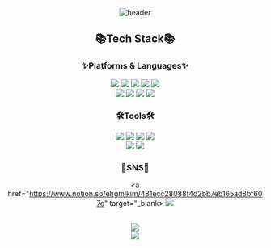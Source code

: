 <div align="center" >

![header](https://capsule-render.vercel.app/api?type=wave&color=auto&height=300&section=header&text=DoHee%20Github!&fontSize=90)
## 📚Tech Stack📚
### ✨Platforms & Languages✨
<img src="https://img.shields.io/badge/Java-007396?style=flat&logo=Java&logoColor=white" />
<img src="https://img.shields.io/badge/HTML5-E34F26?style=flat&logo=HTML5&logoColor=white" />
<img src="https://img.shields.io/badge/CSS3-1572B6?style=flat&logo=CSS3&logoColor=white" />
<img src="https://img.shields.io/badge/JavaScript-F7DF1E?style=flat&logo=JavaScript&logoColor=white" />
<img src="https://img.shields.io/badge/jQuery-0769AD?style=flat&logo=jQuery&logoColor=white" />
<br>
<img src="https://img.shields.io/badge/Oracle SQL-F80000?style=flat&logo=Oracle&logoColor=white" />
<img src="https://img.shields.io/badge/SpringBoot-6DB33F?style=flat&logo=SpringBoot&logoColor=white" />
<img src="https://img.shields.io/badge/SpringSecurity-6DB33F?style=flat&logo=SpringSecurity&logoColor=white" />
<img src="https://img.shields.io/badge/AWS-232F3E?style=flat&logo=Amazon AWS&logoColor=white" />

### 🛠️Tools🛠️
<img src="https://img.shields.io/badge/Eclipse IDE-2C2255?style=flat&logo=EclipseIDE&logoColor=white" />
<img src="https://img.shields.io/badge/IntelliJ IDEA-000000?style=flat&logo=IntelliJIDEA&logoColor=white" />
<img src="https://img.shields.io/badge/Visual Studio-5C2D91?style=flat&logo=Visual Studio&logoColor=white" />
<img src="https://img.shields.io/badge/Visual Studio Code-007ACC?style=flat&logo=Visual Studio Code&logoColor=white" />

<br/>

<img src="https://img.shields.io/badge/Tomcat-F8DC75?style=flat&logo=Apache Tomcat&logoColor=white" />
<img src="https://img.shields.io/badge/GitHub-181717?style=flat&logo=Github&logoColor=white" />

### 🌈SNS🌈
<a href="https://www.notion.so/ehgmlkim/481ecc28088f4d2bb7eb165ad8bf607c"
  target="_blank>
<img src="https://img.shields.io/badge/Notion-000000?style=flat&logo=Notion&logoColor=white" />

<br />
  <img src="https://github-readme-stats.vercel.app/api?username=ehgmlKim&layout=compact">
  <br/>
  <img src="https://github-readme-stats-sigma-five.vercel.app/api/top-langs/?username=ehgmlKim&layout=compact">



</div>

<!--
**ehgmlKim/ehgmlKim** is a ✨ _special_ ✨ repository because its `README.md` (this file) appears on your GitHub profile.

Here are some ideas to get you started:

- 🔭 I’m currently working on ...
- 🌱 I’m currently learning ...
- 👯 I’m looking to collaborate on ...
- 🤔 I’m looking for help with ...
- 💬 Ask me about ...
- 📫 How to reach me: ...
- 😄 Pronouns: ...
- ⚡ Fun fact: ...
-->
